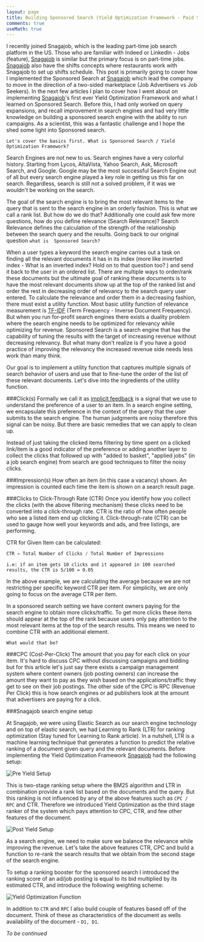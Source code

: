 ```yaml
---
layout: page
title: Building Sponsored Search (Yield Optimization Framework - Paid Search)
comments: true
useMath: true
---
```


I recently joined Snagajob, which is the leading part-time job search platform in the US. Those who are familiar with 
Indeed or LinkedIn - Jobs (feature), [Snagajob](http://www.snagajob.com) is similar but the primary focus is on part-time jobs. 
[Snagajob](http://www.snagajob.com) also have the shifts concepts where restaurants work with Snagajob to set up shifts schedule. 
This post is primarily going to cover how I implemented the Sponsored Search at [Snagajob](http://www.snagajob.com) 
which lead the company to move in the direction of a two-sided marketplace (Job Advertisers vs Job Seekers). In the next few articles 
I plan to cover how I went about on implementing [Snagajob](http://www.snagajob.com)'s first ever Yield Optimization Framework and what I learned on Sponsored Search. 
Before this, I had only worked on query expansions, and recall improvement in search engines and had very little knowledge on 
building a sponsored search engine with the ability to run campaigns. As a scientist, this was a fantastic challenge and 
I hope the shed some light into Sponsored search.  

```Let's cover the basics first. What is Sponsored Search / Yield Optimization Framework?``` 

Search Engines are not new to us. Search engines have a very colorful history. Starting from Lycos, AltaVista, 
Yahoo Search, Ask, Microsoft Search, and Google. Google may be the most successful Search Engine out of all but 
every search engine played a key role in getting us this far on search. Regardless, search is still not a solved problem, 
if it was we wouldn't be working on the search. 

The goal of the search engine is to bring the most relevant items to the query that is sent to the search engine in an 
orderly fashion. This is what we call a rank list. But how do we do that? Additionally one could ask few more questions, 
how do you define relevance (Search Relevance)? Search Relevance defines the calculation of the strength of the 
relationship between the search query and the results. Going back to our original question ```what is 
Sponsored Search?```

When a user types a keyword the search engine carries out a task on finding all the relevant documents it has in its 
index (more like inverted index - What is an inverted index? Hold on to that question too? ) and send it back to the user 
in an ordered list. There are multiple ways to order/rank these documents but the ultimate goal of ranking these documents 
is to have the most relevant documents show up at the top of the ranked list and order the rest in decreasing order of relevancy 
to the search query user entered. To calculate the relevance and order them in a decreasing fashion, there must exist a utility 
function. Most basic utility function of relevance measurement is [TF-IDF](https://en.wikipedia.org/wiki/Tf%E2%80%93idf) 
(Term Frequency - Inverse Document Frequency). But when you run for-profit search engines there exists a duality problem where 
the search engine needs to be optimized for relevancy while optimizing for revenue. Sponsored Search is a search engine that 
has the capability of tuning the results with the target of increasing revenue without decreasing relevancy. But what many 
don't realize is if you have a good practice of improving the relevancy the increased revenue side needs less work than many think. 

Our goal is to implement a utility function that captures multiple signals of search behavior of users and use that to 
fine-tune the order of the list of these relevant documents. Let's dive into the ingredients of the utility function. 

###Click(s)
Formally we call it as [implicit feedback](https://en.wikipedia.org/wiki/Relevance_feedback) is a signal that
we use to understand the preference of a user to an item. In a search engine setting, we encapsulate this preference in 
the context of the query that the user submits to the search engine. The human judgments are noisy therefore this signal 
can be noisy. But there are basic remedies that we can apply to clean up.

Instead of just taking the clicked items filtering by time spent on a clicked link/item is a good indicator of the 
preference or adding another layer to collect the clicks that followed up with "added to basket", "applied jobs" 
(in a job search engine) from search are good techniques to filter the noisy clicks.

###Impression(s) 
How often an item (in this case a vacancy) shown. An impression is counted each time the item is shown on a search result page.

###Clicks to Click-Through Rate (CTR)
Once you identify how you collect the clicks (with the above filtering mechanism) these clicks need to be converted 
into a click-through rate. CTR is the ratio of how often people who see a listed item end up clicking it. 
Click-through-rate (CTR) can be used to gauge how well your keywords and ads, and free listings, are performing. 

CTR for Given Item can be calculated: 

```python
CTR = Total Number of Clicks / Total Number of Impressions
```
```i.e: if an item gets 10 clicks and it appeared in 100 searched results, the CTR is 5/100 = 0.05```

In the above example, we are calculating the average because we are not restricting per specific keyword CTR per item. 
For simplicity, we are only going to focus on the average CTR per item. 

In a sponsored search setting we have content owners paying for the search engine to obtain more clicks/traffic. 
To get more clicks these items should appear at the top of the rank because users only pay attention to the most 
relevant items at the top of the search results. This means we need to combine CTR with an additional element. 

```What would that be?```

###CPC (Cost-Per-Click) 
The amount that you pay for each click on your item. It's hard to discuss CPC without discussing 
campaigns and bidding but for this article let's just say there exists a campaign management system where content owners 
(job posting owners) can increase the amount they want to pay as they wish based on the applications/traffic they get to 
see on their job postings.  The other side of the CPC is RPC (Revenue Per Click) this is how search engines or ad 
publishers look at the amount that advertisers are paying for a click. 

###Snagajob search engine setup

At Snagajob, we were using Elastic Search as our search engine technology and on top of elastic search, we had Learning 
to Rank (LTR) for ranking optimization (Stay tuned for Learning to Rank article). In a nutshell, LTR is a machine learning 
technique that generates a function to predict the relative ranking of a document given query and the relevant documents. 
Before implementing the Yield Optimization Framework [Snagajob](http://www.snagajob.com) had the following setup: 

![Pre Yield Setup](/assets/preYieldSetup.png)

This is two-stage ranking setup where the BM25 algorithm and LTR in combination provide a rank list based on the 
documents and the query. But this ranking is not influenced by any of the above features such as ```CPC / RPC``` and CTR. 
Therefore we introduced Yield Optimization as the third stage ranker of the system which pays attention to CPC, CTR, 
and few other features of the document. 

![Post Yield Setup](/assets/postYieldSetup.png)

As a search engine, we need to make sure we balance the relevance while improving the revenue. Let's take the above 
features CTR, CPC and build a function to re-rank the search results that we obtain from the second stage of the search engine. 

To setup a ranking booster for the sponsored search I introduced the ranking score of an ad/job posting is equal to 
its bid multiplied by its estimated CTR, and introduce the following weighting scheme:

![Yield Optimization Function](/assets/yieldEQ.png)

In addition to ``CTR`` and ```RPC``` I also build couple of features based off of the document. Think of these as characteristics 
of the document as wells availability of the document - ```D1, D1```. 

*To be continued*